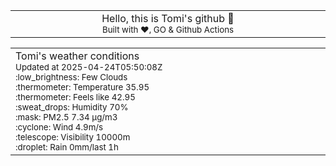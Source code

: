 
<div align="center">
<table>
<tbody>
<td align="center">
<img width="2000" height="0"><br>
Hello, this is Tomi's github 👋<br>
<sup>Built with ❤️, GO & Github Actions</sup><br>
<img width="2000" height="0">
</td>
</tbody>
</table>
</div>
<table>
<tbody>
<td align="left">
<img width="2000" height="0"><br>
Tomi's weather conditions<br>
<sup>Updated at 2025-04-24T05:50:08Z</sup><br>
<sup>:low_brightness: Few Clouds</sup><br>
<sup>:thermometer: Temperature 35.95 </sup><br>
<sup>:thermometer: Feels like 42.95</sup><br>
<sup>:sweat_drops: Humidity 70%</sup><br>
<sup>:mask: PM2.5 7.34 μg/m3</sup><br>
<sup>:cyclone: Wind 4.9m/s </sup><br>
<sup>:telescope: Visibility 10000m </sup><br>
<sup>:droplet: Rain 0mm/last 1h </sup><br>
<img width="2000" height="0">
</td>
<td align="left">
<img width="2000" height="0"><br>
<br>
<img width="2000" height="0">
</td>
</tbody>
</table>
</div>
    